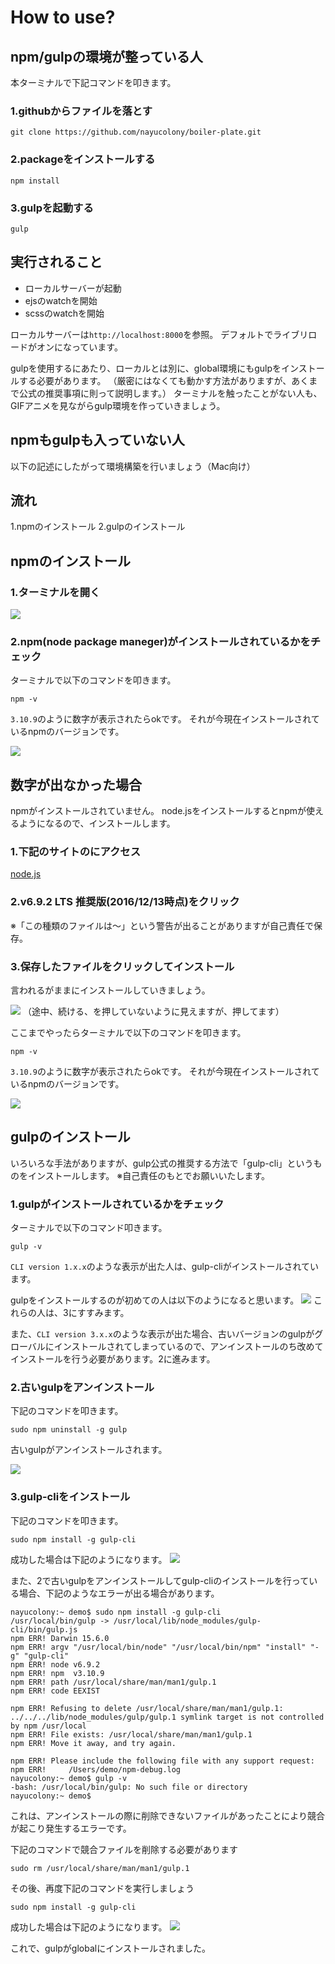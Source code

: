 # How to use?

## npm/gulpの環境が整っている人
本ターミナルで下記コマンドを叩きます。

### 1.githubからファイルを落とす
```
git clone https://github.com/nayucolony/boiler-plate.git
```

### 2.packageをインストールする
```
npm install
```

### 3.gulpを起動する
```
gulp
```

## 実行されること
 - ローカルサーバーが起動
 - ejsのwatchを開始
 - scssのwatchを開始

ローカルサーバーは`http://localhost:8000`を参照。
デフォルトでライブリロードがオンになっています。



gulpを使用するにあたり、ローカルとは別に、global環境にもgulpをインストールする必要があります。
（厳密にはなくても動かす方法がありますが、あくまで公式の推奨事項に則って説明します。）
ターミナルを触ったことがない人も、GIFアニメを見ながらgulp環境を作っていきましょう。

## npmもgulpも入っていない人
以下の記述にしたがって環境構築を行いましょう（Mac向け）

## 流れ
1.npmのインストール
2.gulpのインストール

## npmのインストール

### 1.ターミナルを開く

![](/readme-assets/npm-install/terminal-open.gif)

### 2.npm(node package maneger)がインストールされているかをチェック
ターミナルで以下のコマンドを叩きます。

```
npm -v
```

`3.10.9`のように数字が表示されたらokです。
それが今現在インストールされているnpmのバージョンです。

![](/readme-assets/npm-install/npm-v-success.gif)

## 数字が出なかった場合

npmがインストールされていません。
node.jsをインストールするとnpmが使えるようになるので、インストールします。

### 1.下記のサイトのにアクセス
[node.js](https://nodejs.org/ja/)

### 2.v6.9.2 LTS 推奨版(2016/12/13時点)をクリック
※「この種類のファイルは〜」という警告が出ることがありますが自己責任で保存。

### 3.保存したファイルをクリックしてインストール
言われるがままにインストールしていきましょう。

![](/readme-assets/npm-install/node-install.gif)
（途中、続ける、を押していないように見えますが、押してます）


ここまでやったらターミナルで以下のコマンドを叩きます。

```
npm -v
```

`3.10.9`のように数字が表示されたらokです。
それが今現在インストールされているnpmのバージョンです。

![](/readme-assets/npm-install/npm-v-success.gif)

## gulpのインストール
いろいろな手法がありますが、gulp公式の推奨する方法で「gulp-cli」というものをインストールします。
※自己責任のもとでお願いいたします。


### 1.gulpがインストールされているかをチェック
ターミナルで以下のコマンド叩きます。
```
gulp -v
```

`CLI version 1.x.x`のような表示が出た人は、gulp-cliがインストールされています。

gulpをインストールするのが初めての人は以下のようになると思います。
![](/readme-assets/gulp-install/gulp-v-false.gif)
これらの人は、3にすすみます。

また、`CLI version 3.x.x`のような表示が出た場合、古いバージョンのgulpがグローバルにインストールされてしまっているので、アンインストールのち改めてインストールを行う必要があります。2に進みます。

### 2.古いgulpをアンインストール

下記のコマンドを叩きます。

```
sudo npm uninstall -g gulp
```

古いgulpがアンインストールされます。

![](/readme-assets/gulp-install/gulp-uninstall-global.gif)

### 3.gulp-cliをインストール
下記のコマンドを叩きます。

```
sudo npm install -g gulp-cli
```

成功した場合は下記のようになります。
![](/readme-assets/gulp-install/gulp-cli-install-global.gif)

また、2で古いgulpをアンインストールしてgulp-cliのインストールを行っている場合、下記のようなエラーが出る場合があります。

```
nayucolony:~ demo$ sudo npm install -g gulp-cli
/usr/local/bin/gulp -> /usr/local/lib/node_modules/gulp-cli/bin/gulp.js
npm ERR! Darwin 15.6.0
npm ERR! argv "/usr/local/bin/node" "/usr/local/bin/npm" "install" "-g" "gulp-cli"
npm ERR! node v6.9.2
npm ERR! npm  v3.10.9
npm ERR! path /usr/local/share/man/man1/gulp.1
npm ERR! code EEXIST

npm ERR! Refusing to delete /usr/local/share/man/man1/gulp.1: ../../../lib/node_modules/gulp/gulp.1 symlink target is not controlled by npm /usr/local
npm ERR! File exists: /usr/local/share/man/man1/gulp.1
npm ERR! Move it away, and try again.

npm ERR! Please include the following file with any support request:
npm ERR!     /Users/demo/npm-debug.log
nayucolony:~ demo$ gulp -v
-bash: /usr/local/bin/gulp: No such file or directory
nayucolony:~ demo$
```

これは、アンインストールの際に削除できないファイルがあったことにより競合が起こり発生するエラーです。

下記のコマンドで競合ファイルを削除する必要があります
```
sudo rm /usr/local/share/man/man1/gulp.1
```

その後、再度下記のコマンドを実行しましょう
```
sudo npm install -g gulp-cli
```
成功した場合は下記のようになります。
![](/readme-assets/gulp-install/gulp-cli-install-global.gif)

これで、gulpがglobalにインストールされました。
